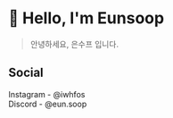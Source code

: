 # 👋 Hello, I'm Eunsoop
> 안녕하세요, 은수프 입니다.

## Social
Instagram - @iwhfos<br/>
Discord - @eun.soop<br/>
